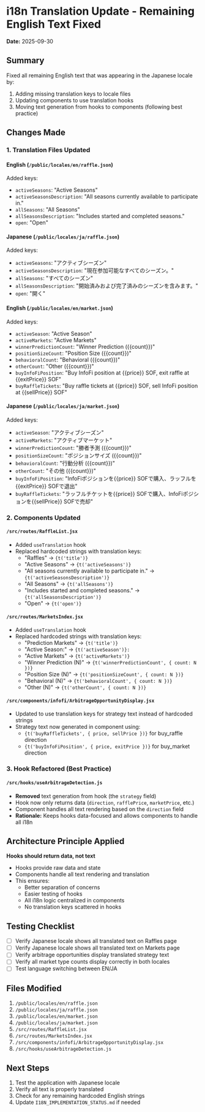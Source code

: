 # i18n Translation Update - Remaining English Text Fixed

**Date:** 2025-09-30

## Summary

Fixed all remaining English text that was appearing in the Japanese locale by:
1. Adding missing translation keys to locale files
2. Updating components to use translation hooks
3. Moving text generation from hooks to components (following best practice)

## Changes Made

### 1. Translation Files Updated

#### English (`/public/locales/en/raffle.json`)
Added keys:
- `activeSeasons`: "Active Seasons"
- `activeSeasonsDescription`: "All seasons currently available to participate in."
- `allSeasons`: "All Seasons"
- `allSeasonsDescription`: "Includes started and completed seasons."
- `open`: "Open"

#### Japanese (`/public/locales/ja/raffle.json`)
Added keys:
- `activeSeasons`: "アクティブシーズン"
- `activeSeasonsDescription`: "現在参加可能なすべてのシーズン。"
- `allSeasons`: "すべてのシーズン"
- `allSeasonsDescription`: "開始済みおよび完了済みのシーズンを含みます。"
- `open`: "開く"

#### English (`/public/locales/en/market.json`)
Added keys:
- `activeSeason`: "Active Season"
- `activeMarkets`: "Active Markets"
- `winnerPredictionCount`: "Winner Prediction ({{count}})"
- `positionSizeCount`: "Position Size ({{count}})"
- `behavioralCount`: "Behavioral ({{count}})"
- `otherCount`: "Other ({{count}})"
- `buyInfoFiPosition`: "Buy InfoFi position at {{price}} SOF, exit raffle at {{exitPrice}} SOF"
- `buyRaffleTickets`: "Buy raffle tickets at {{price}} SOF, sell InfoFi position at {{sellPrice}} SOF"

#### Japanese (`/public/locales/ja/market.json`)
Added keys:
- `activeSeason`: "アクティブシーズン"
- `activeMarkets`: "アクティブマーケット"
- `winnerPredictionCount`: "勝者予測 ({{count}})"
- `positionSizeCount`: "ポジションサイズ ({{count}})"
- `behavioralCount`: "行動分析 ({{count}})"
- `otherCount`: "その他 ({{count}})"
- `buyInfoFiPosition`: "InfoFiポジションを{{price}} SOFで購入、ラッフルを{{exitPrice}} SOFで退出"
- `buyRaffleTickets`: "ラッフルチケットを{{price}} SOFで購入、InfoFiポジションを{{sellPrice}} SOFで売却"

### 2. Components Updated

#### `/src/routes/RaffleList.jsx`
- Added `useTranslation` hook
- Replaced hardcoded strings with translation keys:
  - "Raffles" → `{t('title')}`
  - "Active Seasons" → `{t('activeSeasons')}`
  - "All seasons currently available to participate in." → `{t('activeSeasonsDescription')}`
  - "All Seasons" → `{t('allSeasons')}`
  - "Includes started and completed seasons." → `{t('allSeasonsDescription')}`
  - "Open" → `{t('open')}`

#### `/src/routes/MarketsIndex.jsx`
- Added `useTranslation` hook
- Replaced hardcoded strings with translation keys:
  - "Prediction Markets" → `{t('title')}`
  - "Active Season:" → `{t('activeSeason')}:`
  - "Active Markets" → `{t('activeMarkets')}`
  - "Winner Prediction (N)" → `{t('winnerPredictionCount', { count: N })}`
  - "Position Size (N)" → `{t('positionSizeCount', { count: N })}`
  - "Behavioral (N)" → `{t('behavioralCount', { count: N })}`
  - "Other (N)" → `{t('otherCount', { count: N })}`

#### `/src/components/infofi/ArbitrageOpportunityDisplay.jsx`
- Updated to use translation keys for strategy text instead of hardcoded strings
- Strategy text now generated in component using:
  - `{t('buyRaffleTickets', { price, sellPrice })}` for buy_raffle direction
  - `{t('buyInfoFiPosition', { price, exitPrice })}` for buy_market direction

### 3. Hook Refactored (Best Practice)

#### `/src/hooks/useArbitrageDetection.js`
- **Removed** text generation from hook (the `strategy` field)
- Hook now only returns data (`direction`, `rafflePrice`, `marketPrice`, etc.)
- Component handles all text rendering based on the `direction` field
- **Rationale:** Keeps hooks data-focused and allows components to handle all i18n

## Architecture Principle Applied

**Hooks should return data, not text**
- Hooks provide raw data and state
- Components handle all text rendering and translation
- This ensures:
  - Better separation of concerns
  - Easier testing of hooks
  - All i18n logic centralized in components
  - No translation keys scattered in hooks

## Testing Checklist

- [ ] Verify Japanese locale shows all translated text on Raffles page
- [ ] Verify Japanese locale shows all translated text on Markets page
- [ ] Verify arbitrage opportunities display translated strategy text
- [ ] Verify all market type counts display correctly in both locales
- [ ] Test language switching between EN/JA

## Files Modified

1. `/public/locales/en/raffle.json`
2. `/public/locales/ja/raffle.json`
3. `/public/locales/en/market.json`
4. `/public/locales/ja/market.json`
5. `/src/routes/RaffleList.jsx`
6. `/src/routes/MarketsIndex.jsx`
7. `/src/components/infofi/ArbitrageOpportunityDisplay.jsx`
8. `/src/hooks/useArbitrageDetection.js`

## Next Steps

1. Test the application with Japanese locale
2. Verify all text is properly translated
3. Check for any remaining hardcoded English strings
4. Update `I18N_IMPLEMENTATION_STATUS.md` if needed
